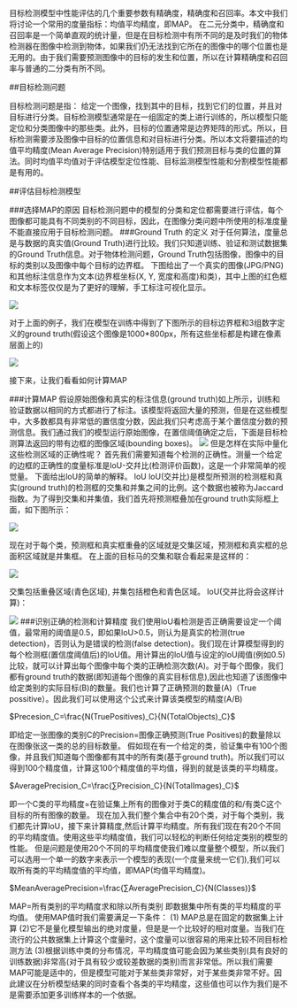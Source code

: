 目标检测模型中性能评估的几个重要参数有精确度，精确度和召回率。本文中我们将讨论一个常用的度量指标：均值平均精度，即MAP。 
在二元分类中，精确度和召回率是一个简单直观的统计量，但是在目标检测中有所不同的是及时我们的物体检测器在图像中检测到物体，如果我们仍无法找到它所在的图像中的哪个位置也是无用的。由于我们需要预测图像中的目标的发生和位置，所以在计算精确度和召回率与普通的二分类有所不同。

##目标检测问题

目标检测问题是指： 
给定一个图像，找到其中的目标，找到它们的位置，并且对目标进行分类。目标检测模型通常是在一组固定的类上进行训练的，所以模型只能定位和分类图像中的那些类。此外，目标的位置通常是边界矩阵的形式。所以，目标检测需要涉及图像中目标的位置信息和对目标进行分类。所以本文将要描述的均值平均精度(Mean Average Precision)特别适用于我们预测目标与类的位置的算法。同时均值平均值对于评估模型定位性能、目标监测模型性能和分割模型性能都是有用的。

##评估目标检测模型

###选择MAP的原因 
目标检测问题中的模型的分类和定位都需要进行评估，每个图像都可能具有不同类别的不同目标，因此，在图像分类问题中所使用的标准度量不能直接应用于目标检测问题。
###Ground Truth 的定义 
对于任何算法，度量总是与数据的真实值(Ground Truth)进行比较。我们只知道训练、验证和测试数据集的Ground Truth信息。对于物体检测问题，Ground Truth包括图像，图像中的目标的类别以及图像中每个目标的边界框。 
下图给出了一个真实的图像(JPG/PNG)和其他标注信息作为文本(边界框坐标(X, Y, 宽度和高度)和类)，其中上图的红色框和文本标签仅仅是为了更好的理解，手工标注可视化显示。 


![](https://img-blog.csdn.net/20180218093559568?watermark/2/text/aHR0cDovL2Jsb2cuY3Nkbi5uZXQvS2F0aGVyaW5lX2hzcg==/font/5a6L5L2T/fontsize/400/fill/I0JBQkFCMA==/dissolve/70)


对于上面的例子，我们在模型在训练中得到了下图所示的目标边界框和3组数字定义的ground truth(假设这个图像是1000*800px，所有这些坐标都是构建在像素层面上的) 

![](https://img-blog.csdn.net/20180218093655644?watermark/2/text/aHR0cDovL2Jsb2cuY3Nkbi5uZXQvS2F0aGVyaW5lX2hzcg==/font/5a6L5L2T/fontsize/400/fill/I0JBQkFCMA==/dissolve/70)


接下来，让我们看看如何计算MAP

###计算MAP 
假设原始图像和真实的标注信息(ground truth)如上所示，训练和验证数据以相同的方式都进行了标注。该模型将返回大量的预测，但是在这些模型中，大多数都具有非常低的置信度分数，因此我们只考虑高于某个置信度分数的预测信息。我们通过我们的模型运行原始图像，在置信阈值确定之后，下面是目标检测算法返回的带有边框的图像区域(bounding boxes)。 
![](https://img-blog.csdn.net/20180218093728665?watermark/2/text/aHR0cDovL2Jsb2cuY3Nkbi5uZXQvS2F0aGVyaW5lX2hzcg==/font/5a6L5L2T/fontsize/400/fill/I0JBQkFCMA==/dissolve/70)
但是怎样在实际中量化这些检测区域的正确性呢？ 
首先我们需要知道每个检测的正确性。测量一个给定的边框的正确性的度量标准是loU-交幷比(检测评价函数)，这是一个非常简单的视觉量。 
下面给出loU的简单的解释。
loU 
loU(交并比)是模型所预测的检测框和真实(ground truth)的检测框的交集和并集之间的比例。这个数据也被称为Jaccard指数。为了得到交集和并集值，我们首先将预测框叠加在ground truth实际框上面，如下图所示：




![](https://img-blog.csdn.net/20180218093755184?watermark/2/text/aHR0cDovL2Jsb2cuY3Nkbi5uZXQvS2F0aGVyaW5lX2hzcg==/font/5a6L5L2T/fontsize/400/fill/I0JBQkFCMA==/dissolve/70)




现在对于每个类，预测框和真实框重叠的区域就是交集区域，预测框和真实框的总面积区域就是并集框。 
在上面的目标马的交集和联合看起来是这样的： 



![](https://img-blog.csdn.net/20180218093820983?watermark/2/text/aHR0cDovL2Jsb2cuY3Nkbi5uZXQvS2F0aGVyaW5lX2hzcg==/font/5a6L5L2T/fontsize/400/fill/I0JBQkFCMA==/dissolve/70)
 
交集包括重叠区域(青色区域), 并集包括橙色和青色区域。 
loU(交并比将会这样计算)： 


![](https://img-blog.csdn.net/20180218093846965?watermark/2/text/aHR0cDovL2Jsb2cuY3Nkbi5uZXQvS2F0aGVyaW5lX2hzcg==/font/5a6L5L2T/fontsize/400/fill/I0JBQkFCMA==/dissolve/70)
###识别正确的检测和计算精度 
我们使用loU看检测是否正确需要设定一个阈值，最常用的阈值是0.5，即如果loU>0.5，则认为是真实的检测(true detection)，否则认为是错误的检测(false detection)。我们现在计算模型得到的每个检测框(置信度阈值后)的loU值。用计算出的loU值与设定的loU阈值(例如0.5)比较，就可以计算出每个图像中每个类的正确检测次数(A)。对于每个图像，我们都有ground truth的数据(即知道每个图像的真实目标信息),因此也知道了该图像中给定类别的实际目标(B)的数量。我们也计算了正确预测的数量(A)（True possitive）。因此我们可以使用这个公式来计算该类模型的精度(A/B) 


$Precesion_C=\frac{N(TruePositives)_C}{N(TotalObjects)_C}$


即给定一张图像的类别C的Precision=图像正确预测(True Positives)的数量除以在图像张这一类的总的目标数量。 
假如现在有一个给定的类，验证集中有100个图像，并且我们知道每个图像都有其中的所有类(基于ground truth)。所以我们可以得到100个精度值，计算这100个精度值的平均值，得到的就是该类的平均精度。


$AveragePrecision_C=\frac{∑Precision_C}{N(TotalImages)_C}$


即一个C类的平均精度=在验证集上所有的图像对于类C的精度值的和/有类C这个目标的所有图像的数量。 
现在加入我们整个集合中有20个类，对于每个类别，我们都先计算loU，接下来计算精度,然后计算平均精度。所有我们现在有20个不同的平均精度值。使用这些平均精度值，我们可以轻松的判断任何给定类别的模型的性能。 
但是问题是使用20个不同的平均精度使我们难以度量整个模型，所以我们可以选用一个单一的数字来表示一个模型的表现(一个度量来统一它们),我们可以取所有类的平均精度值的平均值，即MAP(均值平均精度)。


$MeanAveragePrecision=\frac{∑AveragePrecision_C}{N(Classes)}$

MAP=所有类别的平均精度求和除以所有类别 
即数据集中所有类的平均精度的平均值。
使用MAP值时我们需要满足一下条件： 
(1) MAP总是在固定的数据集上计算 
(2)它不是量化模型输出的绝对度量，但是是一个比较好的相对度量。当我们在流行的公共数据集上计算这个度量时，这个度量可以很容易的用来比较不同目标检测方法 
(3)根据训练中类的分布情况，平均精度值可能会因为某些类别(具有良好的训练数据)非常高(对于具有较少或较差数据的类别)而言非常低。所以我们需要MAP可能是适中的，但是模型可能对于某些类非常好，对于某些类非常不好。因此建议在分析模型结果的同时查看个各类的平均精度，这些值也可以作为我们是不是需要添加更多训练样本的一个依据。

